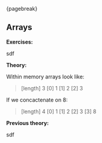 {pagebreak}

## Arrays
**Exercises:**

sdf

**Theory:**

Within memory arrays look like:
> [length] 3
> [0] 1
> [1] 2
> [2] 3

If we concactenate on 8:
> [length] 4
> [0] 1
> [1] 2
> [2] 3
> [3] 8

**Previous theory:**

sdf